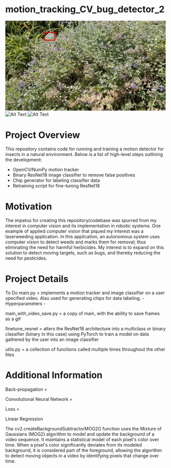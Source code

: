 # motion_tracking_CV_bug_detector_2
![Alt Text](./gif_frames/0007.jpg)
![Alt Text](./moth_classifier.gif)
![Alt Text](./bee_classifier.gif)

# Project Overview
This repository contains code for running and training a motion detector for insects in a natural environment. Below is a list of high-level steps outlining the development:
 - OpenCV/NumPy motion tracker
 - Binary ResNet18 image classifier to remove false positives
 - Chip generator for labeling classifier data
 - Retraining script for fine-tuning ResNet18

# Motivation
The impetus for creating this repository/codebase was spurred from my interest in computer vision and its implementation in robotic systems. One example of applied computer vision that piqued my interest was a laserweeding application. In this application, an autonomous system uses computer vision to detect weeds and marks them for removal; thus eliminating the need for harmful herbicides. My interest is to expand on this solution to detect moving targets, such as bugs, and thereby reducing the need for pesticides.

# Project Details
To Do
main.py = implements a motion tracker and image classifier on a user specified video. Also used for generating chips for data labeling.
    - Hyperparameters
        -

main_with_video_save.py = a copy of main, with the ability to save frames as a gif

finetune_resnet = alters the ResNet18 architecture into a multiclass or binary classifier (binary in this case) using PyTorch to train a model on data gathered by the user into an image classifier

utils.py = a collection of functions called multiple times throughout the other files



# Additional Information
Back-propagation = 

Convolutional Neural Network = 

Loss =

Linear Regression

The cv2.createBackgroundSubtractorMOG2() function uses the Mixture of Gaussians (MOG2) algorithm to model and update the background of a video sequence. It maintains a statistical model of each pixel's color over time. When a pixel's color significantly deviates from its modeled background, it is considered part of the foreground, allowing the algorithm to detect moving objects in a video by identifying pixels that change over time.
